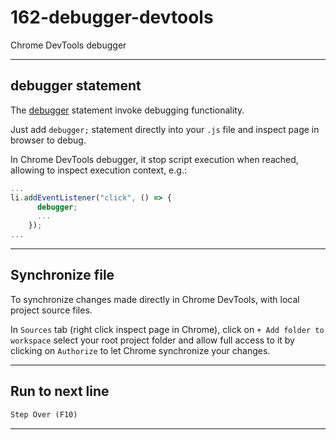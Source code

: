 # 162-debugger-devtools

Chrome DevTools debugger

---

## debugger statement

The [debugger](https://developer.mozilla.org/en-US/docs/Web/JavaScript/Reference/Statements/debugger) statement invoke debugging functionality.

Just add `debugger;` statement directly into your `.js` file and inspect page in browser to debug.

In Chrome DevTools debugger, it stop script execution when reached, allowing to inspect execution context, e.g.:

```js
...
li.addEventListener("click", () => {
      debugger;
      ...
    });
...
```

---

## Synchronize file

To synchronize changes made directly in Chrome DevTools, with local project source files.

In `Sources` tab (right click inspect page in Chrome), click on `+ Add folder to workspace` select your root project folder and allow full access to it by clicking on `Authorize` to let Chrome synchronize your changes.

---

## Run to next line

```txt
Step Over (F10)
```

---
